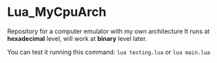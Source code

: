 # Lua_MyCpuArch
Repository for a computer emulator with my own architecture
It runs at __hexadecimal__ level, will work at __binary__ level later.

You can test it running this command: `lua testing.lua` or `lua main.lua`